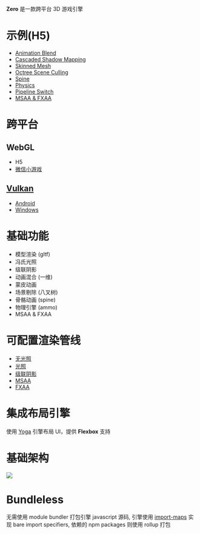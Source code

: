 **Zero** 是一款跨平台 3D 游戏引擎

# 示例(H5)

- [Animation Blend](https://qingwabote.github.io/zero/projects/animation/web/index.html)
- [Cascaded Shadow Mapping](https://qingwabote.github.io/zero/projects/shadow/web/index.html)
- [Skinned Mesh](https://qingwabote.github.io/zero/projects/skin/web/index.html)
- [Octree Scene Culling](https://qingwabote.github.io/zero/projects/culling/web/index.html)
- [Spine](https://qingwabote.github.io/zero/projects/skeleton/web/index.html)
- [Physics](https://qingwabote.github.io/zero/projects/vehicle/web/index.html)
- [Pipeline Switch](https://qingwabote.github.io/zero/projects/pipeline/web/index.html)
- [MSAA & FXAA](https://qingwabote.github.io/zero/projects/cutting2d/web/index.html)

# 跨平台

## WebGL

- H5
- [微信小游戏](minigame/README.md)

## [Vulkan](native/README.md)

- [Android](native/platforms/android/README.md)
- [Windows](native/platforms/win/README.md)

# 基础功能

- 模型渲染 (gltf)
- 冯氏光照
- 级联阴影
- 动画混合 (一维)
- 蒙皮动画
- 场景剔除 (八叉树)
- 骨骼动画 (spine)
- 物理引擎 (ammo)
- MSAA & FXAA

# 可配置渲染管线

- [无光照](assets/pipelines/unlit.yml)
- [光照](assets/pipelines/forward.yml)
- [级联阴影](assets/pipelines/shadow.yml)
- [MSAA](assets/pipelines/unlit-ms.yml)
- [FXAA](assets/pipelines/unlit-fxaa.yml)

# 集成布局引擎

使用 [Yoga](https://github.com/facebook/yoga) 引擎布局 UI，提供 **Flexbox** 支持

# 基础架构

![](https://www.plantuml.com/plantuml/svg/RP5DJWCn34RtEKKkC1iEq0MLO5D-90Gi40ipSHEhYHF56RKZrBkZcRPgvM7fftn-TYmxuW8LaWt0Rb-fDMJRwe36LEmRi8zeO_RKsrzZhRLN-fmTAhJEgMH6RkPucvTH6gP50s1Aq2YpubA8TUSIHg5U58qmva792XMCnBZGlT-_AF8GyrwXjmPUkry32AgDUlp7i8Q45HJSa0zDiQViC6eBY9YZEVNelW8vX_ozEiLlr7vxM8W_yUTnSwVWnn1tmDFSy_qwrwtciStbXxfw8USNKpsVofYPJn6_FLm3v_eF)

# Bundleless

无需使用 module bundler 打包引擎 javascript 源码, 引擎使用 [import-maps](https://github.com/WICG/import-maps) 实现 bare import specifiers, 依赖的 npm packages 则使用 rollup 打包
